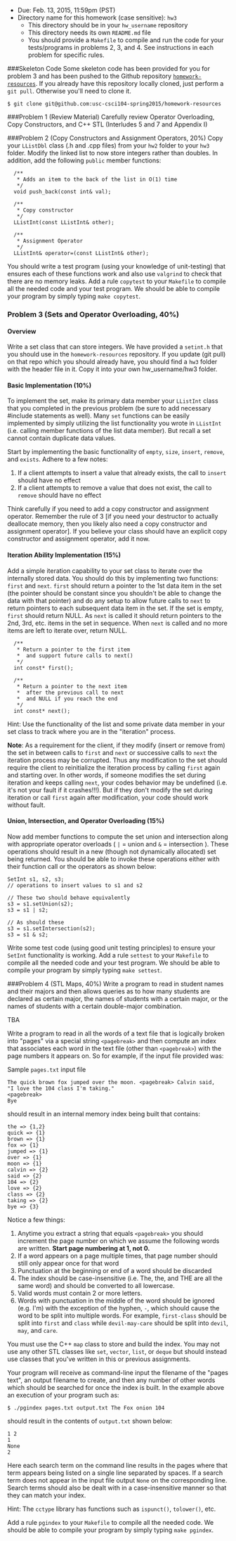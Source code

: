 
  + Due: Feb. 13, 2015, 11:59pm (PST)  
  + Directory name for this homework (case sensitive): `hw3`
    - This directory should be in your `hw_username` repository
    - This directory needs its own `README.md` file
    - You should provide a `Makefile` to compile and run the code for your tests/programs in problems 2, 3, and 4.  See instructions in each problem for specific rules.
	
###Skeleton Code
Some skeleton code has been provided for you for problem 3 and has been pushed to the Github repository [`homework-resources`](https://github.com/usc-csci104-spring2015/homework-resources ). If you already have this repository locally cloned, just perform a `git pull`.  Otherwise you'll need to clone it.

```
$ git clone git@github.com:usc-csci104-spring2015/homework-resources
```

###Problem 1 (Review Material)
Carefully review Operator Overloading, Copy Constructors, and C++ STL (Interludes 5 and 7 and Appendix I)

###Problem 2 (Copy Constructors and Assignment Operators, 20%)
Copy your `LListDbl` class (.h and .cpp files) from your `hw2` folder to your `hw3` folder.  Modify the linked list to now store integers rather than doubles.  In addition, add the following `public` member functions:

```
  /**
   * Adds an item to the back of the list in O(1) time
   */
  void push_back(const int& val);
  
  /**
   * Copy constructor
   */
  LListInt(const LListInt& other);

  /**
   * Assignment Operator
   */
  LListInt& operator=(const LListInt& other);
```

You should write a test program (using your knowledge of unit-testing) that ensures each of these functions work and also use `valgrind` to check that there are no memory leaks.  Add a rule `copytest` to your `Makefile` to compile all the needed code and your test program.  We should be able to compile your program by simply typing `make copytest`.

### Problem 3 (Sets and Operator Overloading, 40%)

#### Overview 
Write a set class that can store integers.  We have provided a `setint.h` that you should use in the `homework-resources` repository.  If you update (git pull) on that repo which you should already have, you should find a `hw3` folder with the header file in it.  Copy it into your own hw_username/hw3 folder.  

#### Basic Implementation (10%)
To implement the set, make its primary data member your `LListInt` class that you completed in the previous problem (be sure to add necessary #include statements as well). Many `set` functions can be easily implemented by simply utilizing the list functionality you wrote in `LListInt` (i.e. calling member functions of the list data member).  But recall a set cannot contain duplicate data values.

Start by implementing the basic functionality of `empty`, `size`, `insert`, `remove`, and `exists`.  Adhere to a few notes:

1. If a client attempts to insert a value that already exists, the call to `insert` should have no effect
1. If a client attempts to remove a value that does not exist, the call to `remove` should have no effect

Think carefully if you need to add a copy constructor and assignment operator.  Remember the rule of 3 [if you need your destructor to actually deallocate memory, then you likely also need a copy constructor and assignment operator].  If you believe your class should have an explicit copy constructor and assignment operator, add it now.

#### Iteration Ability Implementation (15%)
Add a simple iteration capability to your set class to iterate over the internally stored data.  You should do this by implementing two functions:  `first` and `next`.  `first` should return a pointer to the 1st data item in the set (the pointer should be constant since you shouldn't be able to change the data with that pointer) and do any setup to allow future calls to `next` to return pointers to each subsequent data item in the set.  If the set is empty, `first` should return NULL.  As `next` is called it should return pointers to the 2nd, 3rd, etc. items in the set in sequence.  When `next` is called and no more items are left to iterate over, return NULL.

```
  /**
   * Return a pointer to the first item
   *  and support future calls to next()
   */
  int const* first();

  /**
   * Return a pointer to the next item
   *  after the previous call to next
   *  and NULL if you reach the end
   */
  int const* next();
```

Hint:  Use the functionality of the list and some private data member in your set class to track where you are in the "iteration" process.

**Note**:  As a requirement for the client, if they modify (insert or remove from) the set in between calls to `first` and `next` or successive calls to `next` the iteration process may be corrupted.  Thus any modification to the set should require the client to reinitialize the iteration process by calling `first` again and starting over. In other words, if someone modifies the set during iteration and keeps calling `next`, your codes behavior may be undefined (i.e. it's not your fault if it crashes!!!).  But if they don't modify the set during iteration or call `first` again after modification, your code should work without fault. 

#### Union, Intersection, and Operator Overloading (15%)
Now add member functions to compute the set union and intersection along with appropriate operator overloads ( `|` = union and `&` = intersection ).  These operations should result in a new (though not dynamically allocated) set being returned.  You should be able to invoke these operations either with their function call or the operators as shown below:

```
SetInt s1, s2, s3;
// operations to insert values to s1 and s2

// These two should behave equivalently
s3 = s1.setUnion(s2);
s3 = s1 | s2;  

// As should these
s3 = s1.setIntersection(s2);
s3 = s1 & s2;  
```

Write some test code (using good unit testing principles) to ensure your `SetInt` functionality is working.  Add a rule `settest` to your `Makefile` to compile all the needed code and your test program.  We should be able to compile your program by simply typing `make settest`.

###Problem 4 (STL Maps, 40%)
Write a program to read in student names and their majors and then allows queries as to how many students are declared as certain major, the names of students with a certain major, or the names of students with a certain double-major combination.

TBA



Write a program to read in all the words of a text file that is logically broken into "pages" via a special string `<pagebreak>` and then compute an index that associates each word in the text file (other than `<pagebreak>`) with the page numbers it appears on.  So for example, if the input file provided was:

Sample `pages.txt` input file
```
The quick brown fox jumped over the moon. <pagebreak> Calvin said, 
"I love the 104 class I'm taking."
<pagebreak>
Bye
```

should result in an internal memory index being built that contains:

```
the => {1,2}
quick => {1}
brown => {1}
fox => {1}
jumped => {1}
over => {1}
moon => {1}
calvin => {2}
said => {2}
104 => {2}
love => {2}
class => {2}
taking => {2}
bye => {3}
```

Notice a few things:

1. Anytime you extract a string that equals `<pagebreak>` you should increment the page number on which we assume the following words are written.  **Start page numbering at 1, not 0.** 
1. If a word appears on a page multiple times, that page number should still only appear once for that word
1. Punctuation at the beginning or end of a word should be discarded
1. The index should be case-insensitive (i.e. The, the, and THE are all the same word) and should be converted to all lowercase.
1. Valid words must contain 2 or more letters.
1. Words with punctuation in the middle of the word should be ignored (e.g. I'm) with the exception of the hyphen, `-`, which should cause the word to be split into multiple words.  For example, `first-class` should be split into `first` and `class` while `devil-may-care` should be split into `devil`, `may`, and `care`.

You must use the C++ `map` class to store and build the index.  You may not use any other STL classes like `set`, `vector`, `list`, or `deque` but should instead use classes that you've written in this or previous assignments.

Your program will receive as command-line input the filename of the "pages text", an output filename to create, and then any number of other words which should be searched for once the index is built.  In the example above an execution of your program such as:

`$ ./pgindex pages.txt output.txt The Fox onion 104`

should result in the contents of `output.txt` shown below:

```
1 2
1
None
2
```

Here each search term on the command line results in the pages where that term appears being listed on a single line separated by spaces.  If a search term does not appear in the input file output `None` on the corresponding line.  Search terms should also be dealt with in a case-insensitive manner so that they can match your index.

Hint: The `cctype` library has functions such as `ispunct()`, `tolower()`, etc.

Add a rule `pgindex` to your `Makefile` to compile all the needed code.  We should be able to compile your program by simply typing `make pgindex`.

